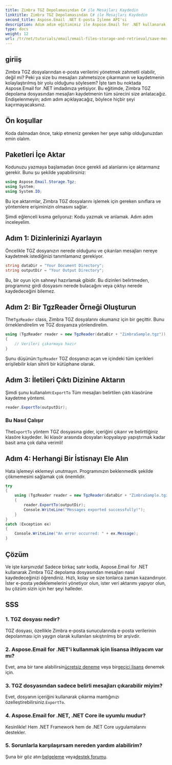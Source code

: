 ```yaml
---
title: Zimbra TGZ Depolamasından C# ile Mesajları Kaydedin
linktitle: Zimbra TGZ Depolamasından C# ile Mesajları Kaydedin
second_title: Aspose.Email .NET E-posta İşleme API'si
description: Adım adım eğitimimiz ile Aspose.Email for .NET kullanarak Zimbra TGZ depolama alanından mesajların nasıl kaydedileceğini öğrenin.
type: docs
weight: 12
url: /tr/net/tutorials/email/email-files-storage-and-retrieval/save-messages-from-zimbra-tgz-storage/
---
```

## giriiş

Zimbra TGZ dosyalarından e-posta verilerini yönetmek zahmetli olabilir, değil mi? Peki ya size bu mesajları zahmetsizce çıkarmanın ve kaydetmenin kolaylaştırılmış bir yolu olduğunu söylesem? İşte tam bu noktada Aspose.Email for .NET imdadınıza yetişiyor. Bu eğitimde, Zimbra TGZ depolama dosyasından mesajları kaydetmenin tüm sürecini size anlatacağız. Endişelenmeyin; adım adım açıklayacağız, böylece hiçbir şeyi kaçırmayacaksınız.  

## Ön koşullar  

Koda dalmadan önce, takip etmeniz gereken her şeye sahip olduğunuzdan emin olalım.  

## Paketleri İçe Aktar  

Kodunuzu yazmaya başlamadan önce gerekli ad alanlarını içe aktarmanız gerekir. Bunu şu şekilde yapabilirsiniz:  

```csharp  
using Aspose.Email.Storage.Tgz;  
using System;  
using System.IO;  
```  

Bu içe aktarımlar, Zimbra TGZ dosyalarını işlemek için gereken sınıflara ve yöntemlere erişiminizin olmasını sağlar.

Şimdi eğlenceli kısma geliyoruz: Kodu yazmak ve anlamak. Adım adım inceleyelim.  

## Adım 1: Dizinlerinizi Ayarlayın  

Öncelikle TGZ dosyanızın nerede olduğunu ve çıkarılan mesajları nereye kaydetmek istediğinizi tanımlamanız gerekiyor.  

```csharp  
string dataDir = "Your Document Directory";  
string outputDir = "Your Output Directory";  
```  
 
Bu, bir oyun için sahneyi hazırlamak gibidir. Bu dizinleri belirtmeden, programınız girdi dosyasını nerede bulacağını veya çıktıyı nerede kaydedeceğini bilemez.


## Adım 2: Bir TgzReader Örneği Oluşturun  

 The`TgzReader` class, Zimbra TGZ dosyalarını okumanız için bir geçittir. Bunu örneklendirelim ve TGZ dosyanıza yönlendirelim.  

```csharp  
using (TgzReader reader = new TgzReader(dataDir + "ZimbraSample.tgz"))  
{  
    // Verileri çıkarmaya hazır
}  
```  
 
 Şunu düşünün:`TgzReader` TGZ dosyanızı açan ve içindeki tüm içerikleri erişilebilir kılan sihirli bir kütüphane olarak.  


## Adım 3: İletileri Çıktı Dizinine Aktarın  

 Şimdi şunu kullanalım:`ExportTo` Tüm mesajları belirtilen çıktı klasörüne kaydetme yöntemi.  

```csharp  
reader.ExportTo(outputDir);  
```  

### Bu Nasıl Çalışır  
 The`ExportTo` yöntem TGZ dosyasına gider, içeriğini çıkarır ve belirttiğiniz klasöre kaydeder. İki klasör arasında dosyaları kopyalayıp yapıştırmak kadar basit ama çok daha verimli!  


## Adım 4: Herhangi Bir İstisnayı Ele Alın  

Hata işlemeyi eklemeyi unutmayın. Programınızın beklenmedik şekilde çökmemesini sağlamak çok önemlidir.  

```csharp  
try  
{  
    using (TgzReader reader = new TgzReader(dataDir + "ZimbraSample.tgz"))  
    {  
        reader.ExportTo(outputDir);  
        Console.WriteLine("Messages exported successfully!");  
    }  
}  
catch (Exception ex)  
{  
    Console.WriteLine("An error occurred: " + ex.Message);  
}  
```  

## Çözüm  

Ve işte karşınızda! Sadece birkaç satır kodla, Aspose.Email for .NET kullanarak Zimbra TGZ depolama dosyasından mesajları nasıl kaydedeceğinizi öğrendiniz. Hızlı, kolay ve size tonlarca zaman kazandırıyor. İster e-posta yedeklemelerini yönetiyor olun, ister veri aktarımı yapıyor olun, bu çözüm sizin için her şeyi halleder.

## SSS  

### 1. TGZ dosyası nedir?  
TGZ dosyası, özellikle Zimbra e-posta sunucularında e-posta verilerinin depolanması için yaygın olarak kullanılan sıkıştırılmış bir arşivdir.  

### 2. Aspose.Email for .NET'i kullanmak için lisansa ihtiyacım var mı?  
 Evet, ama bir tane alabilirsin[ücretsiz deneme](https://releases.aspose.com/) veya bir[geçici lisans](https://purchase.aspose.com/temporary-license/) denemek için.  

### 3. TGZ dosyasından sadece belirli mesajları çıkarabilir miyim?  
 Evet, dosyanın içeriğini kullanarak çıkarma mantığınızı özelleştirebilirsiniz.`ExportTo`.  

### 4. Aspose.Email for .NET, .NET Core ile uyumlu mudur?  
Kesinlikle! Hem .NET Framework hem de .NET Core uygulamalarını destekler.  

### 5. Sorunlarla karşılaşırsam nereden yardım alabilirim?  
 Şuna bir göz atın:[belgeleme](https://reference.aspose.com/email/net/) veya[destek forumu](https://forum.aspose.com/c/email/12/).
